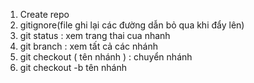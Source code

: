 1. Create repo
2. gitignore(file ghi lại các đường dẫn bỏ qua khi đẩy lên)
3. git status : xem trang thai cua nhanh
4. git branch : xem tất cả các nhánh
5. git checkout ( tên nhánh ) : chuyển nhánh
6. git checkout -b tên nhánh